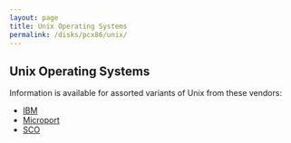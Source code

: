 ```yaml
---
layout: page
title: Unix Operating Systems
permalink: /disks/pcx86/unix/
---
```


Unix Operating Systems
---

Information is available for assorted variants of Unix from these vendors:

* [IBM](ibm/)
* [Microport](microport/)
* [SCO](sco/)

